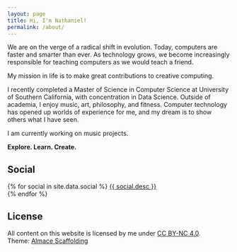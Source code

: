 ```yaml
---
layout: page
title: Hi, I'm Nathaniel!
permalink: /about/
---
```


We are on the verge of a radical shift in evolution. Today, computers are faster
and smarter than ever. As technology grows, we become increasingly responsible
for teaching computers as we would teach a friend.

My mission in life is to make great contributions to creative computing.

I recently completed a Master of Science in Computer Science at University of
Southern California, with concentration in Data Science. Outside of academia, I
enjoy music, art, philosophy, and fitness. Computer technology has opened up
worlds of experience for me, and my dream is to show others what I have seen.

I am currently working on music projects.

**Explore. Learn. Create.**

## Social

<p>
  {% for social in site.data.social %}
    <a target="_blank" href="{{ social.url }}" title="{{ social.title }}">
      <i class="fa {{ social.icon }}" style="width:35px"></i>
      {{ social.desc }}
    </a><br>
  {% endfor %}
</p>

## License

<p>
  All content on this website is licensed by me under <a target="_blank" href="http://creativecommons.org/licenses/by-nc/4.0/">CC BY-NC 4.0</a>.
  <br>
  Theme: <a target="_blank" href="http://sparanoid.com/lab/amsf/">Almace Scaffolding</a>
</p>
